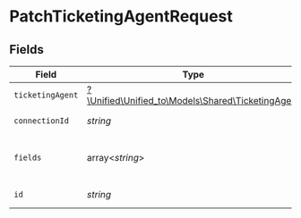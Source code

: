 # PatchTicketingAgentRequest


## Fields

| Field                                                                                      | Type                                                                                       | Required                                                                                   | Description                                                                                |
| ------------------------------------------------------------------------------------------ | ------------------------------------------------------------------------------------------ | ------------------------------------------------------------------------------------------ | ------------------------------------------------------------------------------------------ |
| `ticketingAgent`                                                                           | [?\Unified\Unified_to\Models\Shared\TicketingAgent](../../models/shared/TicketingAgent.md) | :heavy_minus_sign:                                                                         | N/A                                                                                        |
| `connectionId`                                                                             | *string*                                                                                   | :heavy_check_mark:                                                                         | ID of the connection                                                                       |
| `fields`                                                                                   | array<*string*>                                                                            | :heavy_minus_sign:                                                                         | Comma-delimited fields to return                                                           |
| `id`                                                                                       | *string*                                                                                   | :heavy_check_mark:                                                                         | ID of the Agent                                                                            |